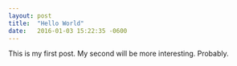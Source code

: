 ```yaml
---
layout: post
title:  "Hello World"
date:   2016-01-03 15:22:35 -0600
---
```

This is my first post. My second will be more interesting. Probably.
